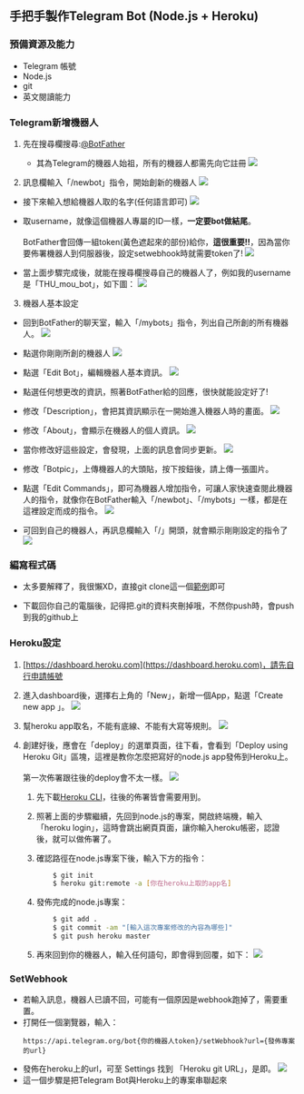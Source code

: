 ## 手把手製作Telegram Bot (Node.js + Heroku)

### 預備資源及能力
- Telegram 帳號
- Node.js
- git
- 英文閱讀能力

### Telegram新增機器人
1) 先在搜尋欄搜尋:[@BotFather](https://t.me/botfather)
    - 其為Telegram的機器人始祖，所有的機器人都需先向它註冊 
    ![](./assets/search_botfather.png)

2) 訊息欄輸入「/newbot」指令，開始創新的機器人
    ![](./assets/newbot_cmd.png)  

- 接下來輸入想給機器人取的名字(任何語言即可)
    ![](./assets/give_name.png)  

- 取username，就像這個機器人專屬的ID一樣，**一定要bot做結尾**。<br><br>
BotFather會回傳一組token(黃色遮起來的部份)給你，**這很重要!!**，因為當你要佈署機器人到伺服器後，設定setwebhook時就需要token了!
    ![](./assets/give_username.png)  

- 當上面步驟完成後，就能在搜尋欄搜尋自己的機器人了，例如我的username是「THU_mou_bot」，如下圖：
    ![](./assets/find_my_bot.png)  

3) 機器人基本設定
- 回到BotFather的聊天室，輸入「/mybots」指令，列出自己所創的所有機器人。
    ![](./assets/mybots_cmd.png)  

- 點選你剛剛所創的機器人
    ![](./assets/click_bot.png)  

- 點選「Edit Bot」，編輯機器人基本資訊。
    ![](./assets/click_edit.png)

- 點選任何想更改的資訊，照著BotFather給的回應，很快就能設定好了!
- 修改「Description」，會把其資訊顯示在一開始進入機器人時的畫面。
    ![](./assets/description_show.png)

- 修改「About」，會顯示在機器人的個人資訊。
    ![](./assets/about_show.png)

- 當你修改好這些設定，會發現，上面的訊息會同步更新。
    ![](./assets/info_msg.png)

- 修改「Botpic」，上傳機器人的大頭貼，按下按鈕後，請上傳一張圖片。

- 點選「Edit Commands」，即可為機器人增加指令，可讓人家快速查閱此機器人的指令，就像你在BotFather輸入「/newbot」、「/mybots」一樣，都是在這裡設定而成的指令。
    ![](./assets/edit_command.png)

- 可回到自己的機器人，再訊息欄輸入「/」開頭，就會顯示剛剛設定的指令了
    ![](./assets/show_commands.png)

### 編寫程式碼
- 太多要解釋了，我很懶XD，直接git clone這一個[範例](https://github.com/hanc1027-articles/TgBot_Nodejs_Example)即可

- 下載回你自己的電腦後，記得把.git的資料夾刪掉哦，不然你push時，會push到我的github上

### Heroku設定
1) [https://dashboard.heroku.com](https://dashboard.heroku.com)，請先自行申請帳號

2) 進入dashboard後，選擇右上角的「New」，新增一個App，點選「Create new app 」。
    ![](./assets/create_heroku_app.png)

3) 幫heroku app取名，不能有底線、不能有大寫等規則。
    ![](./assets/give_heroku_app_name.png)

4) 創建好後，應會在「deploy」的選單頁面，往下看，會看到「Deploy using Heroku Git」區塊，這裡是教你怎麼把寫好的node.js app發佈到Heroku上。<br><br>
第一次佈署跟往後的deploy會不太一樣。
    ![](./assets/first_deploy_to_heroku.png)

    1) 先下載[Heroku CLI](https://devcenter.heroku.com/articles/heroku-command-line)，往後的佈署皆會需要用到。

    2) 照著上面的步驟繼續，先回到node.js的專案，開啟終端機，輸入「heroku login」，這時會跳出網頁頁面，讓你輸入heroku帳密，認證後，就可以做佈署了。

    3) 確認路徑在node.js專案下後，輸入下方的指令：
        ```bash
            $ git init
            $ heroku git:remote -a [你在heroku上取的app名]
        ```

    4) 發佈完成的node.js專案：
        ```bash
            $ git add .
            $ git commit -am "[輸入這次專案修改的內容為哪些]"
            $ git push heroku master
        ```
    
    5) 再來回到你的機器人，輸入任何語句，即會得到回覆，如下：
        ![](./assets/finished_bot.png)

### SetWebhook
- 若輸入訊息，機器人已讀不回，可能有一個原因是webhook跑掉了，需要重置。
- 打開任一個瀏覽器，輸入：
    ```
    https://api.telegram.org/bot{你的機器人token}/setWebhook?url={發佈專案的url}
    ```
- 發佈在heroku上的url，可至 Settings 找到 「Heroku git URL」，是即。
    ![](./assets/get_heroku_url.png)
- 這一個步驟是把Telegram Bot與Heroku上的專案串聯起來
